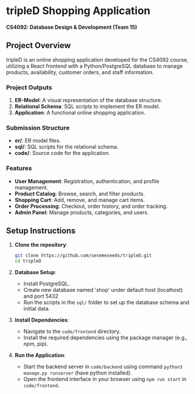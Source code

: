 
# tripleD Shopping Application

**CS4092: Database Design & Development (Team 15)**

## Project Overview

tripleD is an online shopping application developed for the CS4092 course, utilizing a React frontend with a Python/PostgreSQL database to manage products, availability, customer orders, and staff information.

### Project Outputs

1. **ER-Model**: A visual representation of the database structure.
2. **Relational Schema**: SQL scripts to implement the ER model.
3. **Application**: A functional online shopping application.

### Submission Structure

- **er/**: ER model files.
- **sql/**: SQL scripts for the relational schema.
- **code/**: Source code for the application.

### Features

- **User Management**: Registration, authentication, and profile management.
- **Product Catalog**: Browse, search, and filter products.
- **Shopping Cart**: Add, remove, and manage cart items.
- **Order Processing**: Checkout, order history, and order tracking.
- **Admin Panel**: Manage products, categories, and users.


## Setup Instructions

1. **Clone the repository**:
   ```bash
   git clone https://github.com/sesemeseeds/tripleD.git
   cd tripleD
   ```

2. **Database Setup**:
   - Install PostgreSQL.
   - Create new database named 'shop' under default host (localhost) and port 5432
   - Run the scripts in the `sql/` folder to set up the database schema and initial data.

3. **Install Dependencies**:
   - Navigate to the `code/frontend` directory.
   - Install the required dependencies using the package manager (e.g., npm, pip).

4. **Run the Application**:
   - Start the backend server in `code/backend` using command ``python3 manage.py runserver`` (have python installed).
   - Open the frontend interface in your browser using `npm run start` in `code/frontend`.

